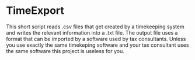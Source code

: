 # TimeExport
This short script reads .csv files that get created by a timekeeping system and writes the relevant information into a .txt file. The output file uses a format that can be imported by a software used by tax consultants. Unless you use exactly the same timekeping software and your tax consultant uses the same software this project is useless for you.

